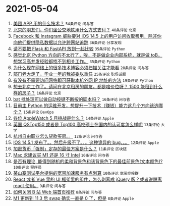 # 2021-05-04

1. [美团 APP 用的什么技术？](https://www.v2ex.com/t/774833) `54条评论` `问与答`
1. [北京的朋友们，你们坐公交地铁用什么方式支付？](https://www.v2ex.com/t/774819) `48条评论` `北京`
1. [Facebook 和 Instagram 威胁要对 iOS 14.5 上的用户访问收取费用，除非你向他们提供隐私数据以允许跨网站追踪](https://www.v2ex.com/t/774864) `36条评论` `分享发现`
1. [请不要把 Flask 和 FastAPI 放到一起比较](https://www.v2ex.com/t/774831) `35条评论` `Python`
1. [感觉北京 Python 方向的不太行了，唉，不是做企业内部系统，就是做 toB，想学习高并发经验都找不到相关工作。](https://www.v2ex.com/t/774840) `35条评论` `Python`
1. [为什么现在网络上的很多技术博客必须扫描关注才能看](https://www.v2ex.com/t/774882) `28条评论` `问与答`
1. [部门老大走了，毕业一年的我被委以重任](https://www.v2ex.com/t/774868) `25条评论` `职场话题`
1. [有没有不需要访问网络即可获取本机外网 IP 地址的方法](https://www.v2ex.com/t/774884) `19条评论` `Python`
1. [想去北京工作了。请问在北京租房的朋友，都是啥价位呀？ 1500 能租到什么样的房子？](https://www.v2ex.com/t/774895) `16条评论` `北京`
1. [bat 批处理可以做自动按键不断按的脚本吗？](https://www.v2ex.com/t/774876) `16条评论` `问与答`
1. [目前主 Python 的运维开发，想提升一下技术（赚钱）能力这几个方向该选哪个？](https://www.v2ex.com/t/774851) `15条评论` `DevOps`
1. [各位 AppleWatch 5 月挑战是什么？](https://www.v2ex.com/t/774912) `14条评论` `Apple`
1. [英国 QSTop150 或者是 Top100 高校硕士在国内的认可度怎么样呢](https://www.v2ex.com/t/774859) `13条评论` `大学`
1. [杭州自由职业怎么贷款买房。。](https://www.v2ex.com/t/774903) `12条评论` `问与答`
1. [IOS 14.5.1 发布了。。然后升级不了。。。这种诡异的 bug。。。](https://www.v2ex.com/t/774827) `12条评论` `Apple`
1. [加密货币「强制」定存的最佳方案是什么？](https://www.v2ex.com/t/774835) `11条评论` `区块链`
1. [Mac 求建议买 M1 还是 16 寸 Intel](https://www.v2ex.com/t/774880) `10条评论` `问与答`
1. [是否有理论, 能得到随机的柔和背景色和该背景色下的最佳前景色(文本颜色)?](https://www.v2ex.com/t/774875) `10条评论` `程序员`
1. [某山寨测试平台提供的宽带加速服务有点划算](https://www.v2ex.com/t/774842) `10条评论` `宽带症候群`
1. [React 或者 Vue 里的 UI 框架里的组件，怎么剥离成 jQuery 版？或者说脱离 react 使用。](https://www.v2ex.com/t/774878) `9条评论` `问与答`
1. [如何关闭 B 站 Web 端首页推荐](https://www.v2ex.com/t/774917) `8条评论` `问与答`
1. [M1 更新到 11.3 后 swap 确实一直是 0 了，但是](https://www.v2ex.com/t/774902) `8条评论` `Apple`
